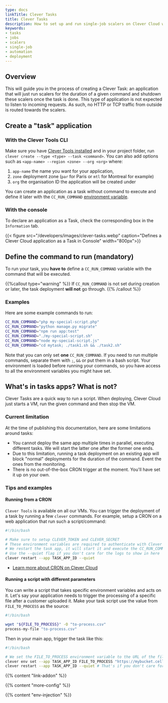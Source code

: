 ```yaml
---
type: docs
linkTitle: Clever Tasks
title: Clever Tasks
description: How to set up and run single-job scalers on Clever Cloud with complete setup and configuration, configuration options, and deployment guide
keywords:
- tasks
- jobs
- scalers
- single-job
- automation
- deployment
---
```


## Overview

This will guide you in the process of creating a Clever Task: an application that will just run scalers for the duration of a given command and shutdown these scalers once the task is done. This type of application is not expected to listen to incoming requests. As such, no HTTP or TCP traffic from outside is routed towards the scalers.

## Create a "task" application

### With the Clever Tools CLI

Make sure you have [Clever Tools installed](/developers/doc/cli/) and in your project folder, run `clever create --type <type> --task <command>`. You can also add options such as `<app-name> --region <zone> --org <org>` where:
   1. `app-name` the name you want for your application,
   2. `zone` deployment zone (`par` for Paris or `mtl` for Montreal for example)
   3. `org` the organisation ID the application will be created under

You can create an application as a task without command to execute and define it later with the `CC_RUN_COMMAND` [environment variable](/developers/doc/reference/reference-environment-variables/).

### With the console

To declare an application as a Task, check the corresponding box in the `Information` tab.

{{< figure src="/developers/images/clever-tasks.webp" caption="Defines a Clever Cloud application as a Task in Console" width="800px">}}

## Define the command to run (mandatory)

To run your task, you **have to** define a `CC_RUN_COMMAND` variable with the command that will be executed.

{{%callout type="warning" %}}
If `CC_RUN_COMMAND` is not set during creation or later, the task deployment **will not** go through.
{{% /callout %}}

### Examples

Here are some example commands to run:

```bash
CC_RUN_COMMAND="php my-special-script.php"
CC_RUN_COMMAND="python manage.py migrate"
CC_RUN_COMMAND="npm run app:test"
CC_RUN_COMMAND="./my-special-script.sh"
CC_RUN_COMMAND="node my-special-script.js"
CC_RUN_COMMAND="cd mytask; ./task1.sh && ./task2.sh"
```

Note that you can only set **one** `CC_RUN_COMMAND`. If you need to run multiple commands, separate them with `;`, `&&` or put them in a bash script. Your environment is loaded before running your commands, so you have access to all the environment variables you might have set.

## What's in tasks apps? What is not?

Clever Tasks are a quick way to run a script. When deploying, Clever Cloud just starts a VM, run the given command and then stop the VM.

### Current limitation

At the time of publishing this documentation, here are some limitations around tasks:

- You cannot deploy the same app multiple times in parallel, executing different tasks. We will start the latter one after the former one ends.
- Due to this limitation, running a task deployment on an existing app will block "normal" deployments for the duration of the command. Event the ones from the monitoring.
- There is no out-of-the-box CRON trigger at the moment. You'll have set it up on your own.

### Tips and examples

#### Running from a CRON

`Clever Tools` is available on all our VMs. You can trigger the deployment of a task by running a few `clever` commands. For example, setup a CRON on a web application that run such a script/command:

```bash
#!/bin/bash

# Make sure to setup CLEVER_TOKEN and CLEVER_SECRET
# These environment variables are required to authenticate with Clever Tools
# We restart the task app, it will start it and execute the CC_RUN_COMMAND
# Use the --quiet flag if you don't care for the logs to show in here
clever restart --app TASK_APP_ID --quiet
```

- [Learn more about CRON on Clever Cloud](/developers/doc/administrate/cron/)

#### Running a script with different parameters

You can write a script that takes specific environment variables and acts on it. Let's say your application needs to trigger the processing of a specific file after a customer uploaded it. Make your task script use the value from `FILE_TO_PROCESS` as the source:

```bash
#!/bin/bash

wget "${FILE_TO_PROCESS}" -O "to-process.csv"
process-my-file "to-process.csv"
```

Then in your main app, trigger the task like this:

```bash
#!/bin/bash

# We set the FILE_TO_PROCESS environment variable to the URL of the file to process
clever env set --app TASK_APP_ID FILE_TO_PROCESS "https://mybucket.cellar-c2.services.clever-cloud.com/some-file.csv"
clever restart --app TASK_APP_ID --quiet # That's if you don't care for the logs to show in here
```

{{% content "link-addon" %}}

{{% content "more-config" %}}

{{% content "env-injection" %}}

